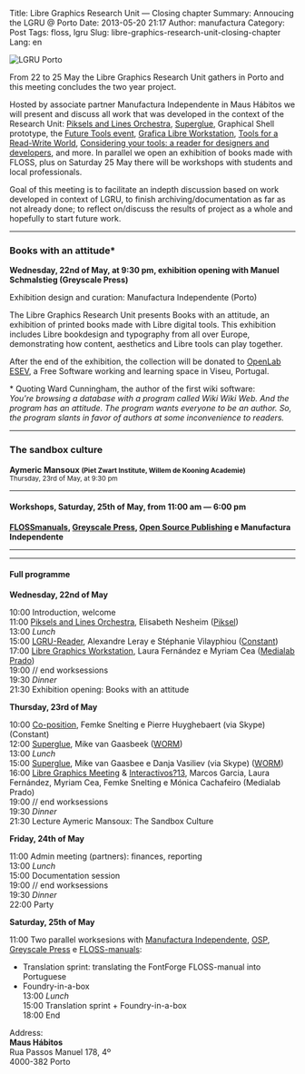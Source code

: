 Title: Libre Graphics Research Unit — Closing chapter
Summary: Annoucing the LGRU @ Porto
Date: 2013-05-20 21:17
Author: manufactura
Category: Post
Tags: floss, lgru
Slug: libre-graphics-research-unit-closing-chapter
Lang: en

![LGRU Porto]({static}/media/lgru-porto_11.jpg "LGRU Porto")

From 22 to 25 May the Libre Graphics Research Unit gathers in Porto and
this meeting concludes the two year project.

Hosted by associate partner Manufactura Independente in Maus Hábitos we
will present and discuss all work that was developed in the context of
the Research Unit: [Piksels and Lines
Orchestra](http://lgru.net/archives/5359),
[Superglue](http://lgru.net/archives/5392), Graphical Shell prototype,
the [Future Tools event](http://medialab-prado.es/article/lgm_2013),
[Grafica Libre Workstation](http://lgru.net/archives/5328), [Tools for a
Read-Write
World](http://medialab-prado.es/article/muestra_interactivos13),
[Considering your tools: a reader for designers and
developers](http://lgru.net/archives/5349), and more. In parallel we
open an exhibition of books made with FLOSS, plus on Saturday 25 May
there will be workshops with students and local professionals.

Goal of this meeting is to facilitate an indepth discussion based on
work developed in context of LGRU, to finish archiving/documentation as
far as not already done; to reflect on/discuss the results of project as
a whole and hopefully to start future work.

* * * * *

### Books with an attitude\*

**Wednesday, 22nd of May, at 9:30 pm, exhibition opening with Manuel
Schmalstieg (Greyscale Press)**

Exhibition design and curation: Manufactura Independente (Porto)

The Libre Graphics Research Unit presents Books with an attitude, an
exhibition of printed books made with Libre digital tools. This
exhibition includes Libre bookdesign and typography from all over
Europe, demonstrating how content, aesthetics and Libre tools can play
together.

After the end of the exhibition, the collection will be donated to
[OpenLab ESEV](http://openlab.esev.ipv.pt/), a Free Software working and
learning space in Viseu, Portugal.

\* Quoting Ward Cunningham, the author of the first wiki software:  
*You're browsing a database with a program called Wiki Wiki Web. And
the program has an attitude. The program wants everyone to be an author.
So, the program slants in favor of authors at some inconvenience to
readers.*

* * * * *

### The sandbox culture

**Aymeric Mansoux <small>(Piet Zwart Institute, Willem de Kooning
Academie)</small>**  
<small>Thursday, 23rd of May, at 9:30 pm</small>

* * * * *

#### Workshops, Saturday, 25th of May, from 11:00 am — 6:00 pm

**[FLOSSmanuals](http://flossmanuals.net "FLOSSmanuals"), [Greyscale
Press](http://greyscalepress.com "Greyscale Press"), [Open Source
Publishing](http://ospublish.constantvzw.org "Open Source Publishing") e
Manufactura Independente**

* * * * *

* * * * *

#### Full programme

**Wednesday, 22nd of May**

10:00 Introduction, welcome  
11:00 [Piksels and Lines Orchestra](http://lgru.net/archives/5359),
Elisabeth Nesheim ([Piksel](http://www.piksel.no))  
13:00 *Lunch*  
15:00 [LGRU-Reader](http://lgru.net/archives/5349), Alexandre Leray e
Stéphanie Vilayphiou ([Constant](http://www.constantvzw.org))  
17:00 [Libre Graphics Workstation](http://lgru.net/archives/5328),
Laura Fernández e Myriam Cea ([Medialab
Prado](http://medialab-prado.es))  
19:00 // end worksessions  
19:30 *Dinner*  
21:30 Exhibition opening: Books with an attitude

**Thursday, 23rd of May**

10:00 [Co-position](http://lgru.net/archives/5220), Femke Snelting e
Pierre Huyghebaert (via Skype) (Constant)  
12:00 [Superglue](http://lgru.net/archives/5392), Mike van Gaasbeek
([WORM](http://www.worm.org))  
13:00 *Lunch*  
15:00 [Superglue](http://lgru.net/archives/5392), Mike van Gaasbee e
Danja Vasiliev (via Skype) ([WORM](http://www.worm.org))  
16:00 [Libre Graphics
Meeting](http://medialab-prado.es/article/lgm_2013) &
[Interactivos?13](http://medialab-prado.es/article/muestra_interactivos13),
Marcos Garcia, Laura Fernández, Myriam Cea, Femke Snelting e Mónica
Cachafeiro (Medialab Prado)  
19:00 // end worksessions  
19:30 *Dinner*  
21:30 Lecture Aymeric Mansoux: The Sandbox Culture

**Friday, 24th of May**

11:00 Admin meeting (partners): finances, reporting  
13:00 *Lunch*  
15:00 Documentation session  
19:00 // end worksessions  
19:30 *Dinner*  
22:00 Party

**Saturday, 25th of May**

11:00 Two parallel worksesions with [Manufactura
Independente](http://manufacturaindependente.org),
[OSP](http://osp.constantvzw.org), [Greyscale
Press](http://greyscalepress.com) e
[FLOSS-manuals](http://flossmanuals.net/):  
- Translation sprint: translating the FontForge FLOSS-manual into
Portuguese  
- Foundry-in-a-box  
13:00 *Lunch*  
15:00 Translation sprint + Foundry-in-a-box  
18:00 End

Address:  
**Maus Hábitos**  
Rua Passos Manuel 178, 4º  
4000-382
Porto


